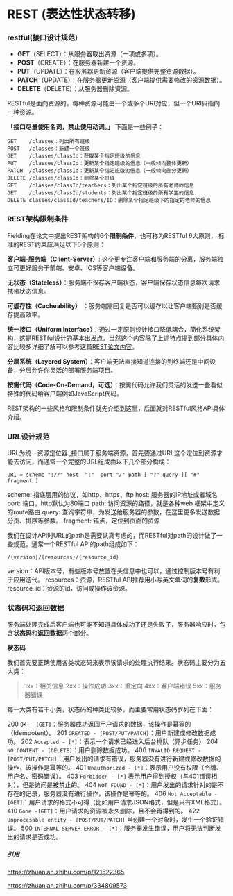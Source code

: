 # REST (表达性状态转移)

### restful(接口设计规范)

- **GET**（SELECT）：从服务器取出资源（一项或多项）。
- **POST**（CREATE）：在服务器新建一个资源。
- **PUT**（UPDATE）：在服务器更新资源（客户端提供完整资源数据）。
- **PATCH**（UPDATE）：在服务器更新资源（客户端提供需要修改的资源数据）。
- **DELETE**（DELETE）：从服务器删除资源。

RESTful是面向资源的，每种资源可能由一个或多个URI对应，但一个URI只指向一种资源。

**「接口尽量使用名词，禁止使用动词。」** 下面是一些例子：

```text
GET    /classes：列出所有班级
POST   /classes：新建一个班级
GET    /classes/classId：获取某个指定班级的信息
PUT    /classes/classId：更新某个指定班级的信息（一般倾向整体更新）
PATCH  /classes/classId：更新某个指定班级的信息（一般倾向部分更新）
DELETE /classes/classId：删除某个班级
GET    /classes/classId/teachers：列出某个指定班级的所有老师的信息
GET    /classes/classId/students：列出某个指定班级的所有学生的信息
DELETE classes/classId/teachers/ID：删除某个指定班级下的指定的老师的信息
```

### **REST架构限制条件**

Fielding在论文中提出REST架构的6个**限制条件**，也可称为RESTful 6大原则， 标准的REST约束应满足以下6个原则：

**客户端-服务端（Client-Server）**: 这个更专注客户端和服务端的分离，服务端独立可更好服务于前端、安卓、IOS等客户端设备。

**无状态（Stateless）**：服务端不保存客户端状态，客户端保存状态信息每次请求携带状态信息。

**可缓存性（Cacheability）** ：服务端需回复是否可以缓存以让客户端甄别是否缓存提高效率。

**统一接口（Uniform Interface）**：通过一定原则设计接口降低耦合，简化系统架构，这是RESTful设计的基本出发点。当然这个内容除了上述特点提到部分具体内容比较多详细了解可以参考这篇[REST论文内容](https://link.zhihu.com/?target=https%3A//www.ics.uci.edu/~fielding/pubs/dissertation/rest_arch_style.htm)。

**分层系统（Layered System）**：客户端无法直接知道连接的到终端还是中间设备，分层允许你灵活的部署服务端项目。

**按需代码（Code-On-Demand，可选）**：按需代码允许我们灵活的发送一些看似特殊的代码给客户端例如JavaScript代码。

REST架构的一些风格和限制条件就先介绍到这里，后面就对RESTful风格API具体介绍。

### **URL设计规范**

URL为统一资源定位器 ,接口属于服务端资源，首先要通过URL这个定位到资源才能去访问，而通常一个完整的URL组成由以下几个部分构成：

```text
URI = scheme "://" host  ":"  port "/" path [ "?" query ][ "#" fragment ]
```

scheme: 指底层用的协议，如http、https、ftp
host: 服务器的IP地址或者域名
port: 端口，http默认为80端口
path: 访问资源的路径，就是各种web 框架中定义的route路由
query: 查询字符串，为发送给服务器的参数，在这里更多发送数据分页、排序等参数。
fragment: 锚点，定位到页面的资源

我们在设计API时URL的path是需要认真考虑的，而RESTful对path的设计做了一些规范，通常一个RESTful API的path组成如下：

```text
/{version}/{resources}/{resource_id}
```

version：API版本号，有些版本号放置在头信息中也可以，通过控制版本号有利于应用迭代。
resources：资源，RESTful API推荐用小写英文单词的**复数**形式。
resource_id：资源的id，访问或操作该资源。

### **状态码和返回数据**

服务端处理完成后客户端也可能不知道具体成功了还是失败了，服务器响应时，包含**状态码**和**返回数据**两个部分。

**状态码**

我们首先要正确使用各类状态码来表示该请求的处理执行结果。状态码主要分为五大类：

> 1xx：相关信息
> 2xx：操作成功
> 3xx：重定向
> 4xx：客户端错误
> 5xx：服务器错误

每一大类有若干小类，状态码的种类比较多，而主要常用状态码罗列在下面：

200 `OK - [GET]`：服务器成功返回用户请求的数据，该操作是幂等的（Idempotent）。
201 `CREATED - [POST/PUT/PATCH]`：用户新建或修改数据成功。
202 `Accepted - [*]`：表示一个请求已经进入后台排队（异步任务）
204 `NO CONTENT - [DELETE]`：用户删除数据成功。
400 `INVALID REQUEST - [POST/PUT/PATCH]`：用户发出的请求有错误，服务器没有进行新建或修改数据的操作，该操作是幂等的。
401 `Unauthorized - [*]`：表示用户没有权限（令牌、用户名、密码错误）。
403 `Forbidden - [*]` 表示用户得到授权（与401错误相对），但是访问是被禁止的。
404 `NOT FOUND - [*]`：用户发出的请求针对的是不存在的记录，服务器没有进行操作，该操作是幂等的。
406 `Not Acceptable - [GET]`：用户请求的格式不可得（比如用户请求JSON格式，但是只有XML格式）。
410 `Gone -[GET]`：用户请求的资源被永久删除，且不会再得到的。
422 `Unprocesable entity - [POST/PUT/PATCH]` 当创建一个对象时，发生一个验证错误。
500 `INTERNAL SERVER ERROR - [*]`：服务器发生错误，用户将无法判断发出的请求是否成功。



##### 引用

https://zhuanlan.zhihu.com/p/121522365

https://zhuanlan.zhihu.com/p/334809573